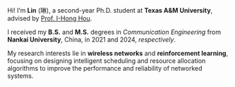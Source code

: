 Hi! I’m **Lin** (琳), a second-year Ph.D. student at **Texas A&M University**, advised by [Prof. I-Hong Hou](https://cesg.tamu.edu/faculty/i-hong-hou/).

I received my **B.S.** and **M.S.** degrees in *Communication Engineering* from **Nankai University**, China, in 2021 and 2024, *respectively*.

My research interests lie in **wireless networks** and **reinforcement learning**, focusing on designing intelligent scheduling and resource allocation algorithms to improve the performance and reliability of networked systems.
